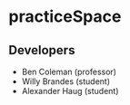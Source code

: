 # practiceSpace


## Developers
* Ben Coleman (professor)
* Willy Brandes (student)
* Alexander Haug (student)